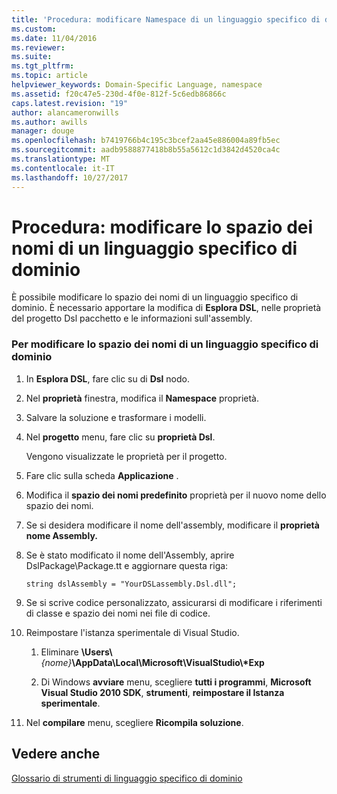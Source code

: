 ```yaml
---
title: 'Procedura: modificare Namespace di un linguaggio specifico di dominio | Documenti Microsoft'
ms.custom: 
ms.date: 11/04/2016
ms.reviewer: 
ms.suite: 
ms.tgt_pltfrm: 
ms.topic: article
helpviewer_keywords: Domain-Specific Language, namespace
ms.assetid: f20c47e5-230d-4f0e-812f-5c6edb86866c
caps.latest.revision: "19"
author: alancameronwills
ms.author: awills
manager: douge
ms.openlocfilehash: b7419766b4c195c3bcef2aa45e886004a89fb5ec
ms.sourcegitcommit: aadb9588877418b8b55a5612c1d3842d4520ca4c
ms.translationtype: MT
ms.contentlocale: it-IT
ms.lasthandoff: 10/27/2017
---
```

# <a name="how-to-change-the-namespace-of-a-domain-specific-language"></a>Procedura: modificare lo spazio dei nomi di un linguaggio specifico di dominio
È possibile modificare lo spazio dei nomi di un linguaggio specifico di dominio. È necessario apportare la modifica di **Esplora DSL**, nelle proprietà del progetto Dsl pacchetto e le informazioni sull'assembly.  
  
### <a name="to-change-the-namespace-of-a-domain-specific-language"></a>Per modificare lo spazio dei nomi di un linguaggio specifico di dominio  
  
1.  In **Esplora DSL**, fare clic su di **Dsl** nodo.  
  
2.  Nel **proprietà** finestra, modifica il **Namespace** proprietà.  
  
3.  Salvare la soluzione e trasformare i modelli.  
  
4.  Nel **progetto** menu, fare clic su **proprietà Dsl**.  
  
     Vengono visualizzate le proprietà per il progetto.  
  
5.  Fare clic sulla scheda **Applicazione** .  
  
6.  Modifica il **spazio dei nomi predefinito** proprietà per il nuovo nome dello spazio dei nomi.  
  
7.  Se si desidera modificare il nome dell'assembly, modificare il **proprietà nome Assembly.**  
  
8.  Se è stato modificato il nome dell'Assembly, aprire DslPackage\Package.tt e aggiornare questa riga:  
  
     `string dslAssembly = "YourDSLassembly.Dsl.dll";`  
  
9. Se si scrive codice personalizzato, assicurarsi di modificare i riferimenti di classe e spazio dei nomi nei file di codice.  
  
10. Reimpostare l'istanza sperimentale di Visual Studio.  
  
    1.  Eliminare **\Users\\***{nome}***\AppData\Local\Microsoft\VisualStudio\\\*Exp**  
  
    2.  Di Windows **avviare** menu, scegliere **tutti i programmi**, **Microsoft Visual Studio 2010 SDK**, **strumenti**, **reimpostare il Istanza sperimentale**.  
  
11. Nel **compilare** menu, scegliere **Ricompila soluzione**.  
  
## <a name="see-also"></a>Vedere anche  
 [Glossario di strumenti di linguaggio specifico di dominio](http://msdn.microsoft.com/en-us/ca5e84cb-a315-465c-be24-76aa3df276aa)